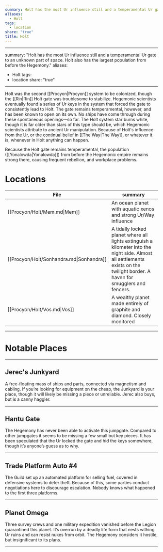 ```yaml
---
summary: Holt has the most Ur influence still and a temperamental Ur gate to an unknown part of space. Holt also has the largest population from before the Hegemony.
aliases:
  - Holt
tags:
  - location
share: "true"
title: Holt
---
```

---
summary: "Holt has the most Ur influence still and a temperamental Ur gate to an unknown part of space. Holt also has the largest population from before the Hegemony."
aliases:
  - Holt
tags:
  - location
share: "true"
---
Holt was the second [[Procyon|Procyon]] system to be colonized, though the [[Rin|Rin]] Holt gate was troublesome to stabilize. Hegemonic scientists eventually found a series of Ur keys in the system that forced the gate to consistently lead to Holt. The gate remains temperamental, however, and has been known to open on its own. No ships have come through during these spontaneous openings—so far. The Holt system star burns white, though it is far older than stars of this type should be, which Hegemonic scientists attribute to ancient Ur manipulation. Because of Holt's influence from the Ur, or the continual belief in [[The Way|The Way]], or whatever it is, whenever in Holt anything can happen.

Because the Holt gate remains temperamental, the population ([[Yonalowda|Yonalowda]]) from before the Hegemonic empire remains strong there, causing frequent rebellion, and workplace problems.

# Locations


| File                                     | summary                                                                                                                                                                       |
| ---------------------------------------- | ----------------------------------------------------------------------------------------------------------------------------------------------------------------------------- |
| [[Procyon/Holt/Mem.md\|Mem]]             | An ocean planet with aquatic xenos and strong Ur/Way influence                                                                                                                |
| [[Procyon/Holt/Sonhandra.md\|Sonhandra]] | A tidally locked planet where all lights extinguish a kilometer into the night side. Almost all settlements exists on the twilight border. A haven for smugglers and fencers. |
| [[Procyon/Holt/Vos.md\|Vos]]             | A wealthy planet made entirely of graphite and diamond. Closely monitored                                                                                                     |



---

# Notable Places

---

## Jerec's Junkyard

A free-floating mass of ships and parts, connected via magnetism and cabling. If you’re looking for equipment on the cheap, the Junkyard is your place, though it will likely be missing a piece or unreliable. Jerec also buys, but is a canny haggler.

---

## Hantu Gate

The Hegemony has never been able to activate this jumpgate. Compared to other jumpgates it seems to be missing a few small but key pieces. It has been speculated that the Ur locked the gate and hid the keys somewhere, though it’s anyone’s guess as to why.

---

## Trade Platform Auto #4

The Guild set up an automated platform for selling fuel, covered in defensive systems to deter theft. Because of this, some parties conduct negotiations here to discourage escalation. Nobody knows what happened to the first three platforms.

---

## Planet Omega

Three survey crews and one military expedition vanished before the Legion quarantined this planet. It’s overrun by a deadly life form that nests withing Ur ruins and can resist nukes from orbit. The Hegemony considers it hostile, but insignificant to its plans.

---
